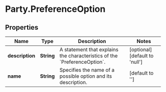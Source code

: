 # Party.PreferenceOption

## Properties
Name | Type | Description | Notes
------------ | ------------- | ------------- | -------------
**description** | **String** | A statement that explains the characteristics of the &#x60;PreferenceOption&#x60;. | [optional] [default to &#39;null&#39;]
**name** | **String** | Specifies the name of a possible option and its description. | [default to &#39;&#39;]


